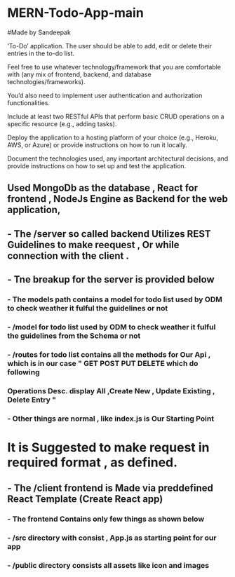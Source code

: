# MERN-Todo-App-main 
#Made by Sandeepak

‘To-Do’ application. The user should be able to add, edit or delete their entries in the to-do list.

Feel free to use whatever technology/framework that you are comfortable with (any mix of frontend, backend, and database technologies/frameworks).

You’d also need to implement user authentication and authorization functionalities. 

Include at least two RESTful APIs that perform basic CRUD operations on a specific resource (e.g., adding tasks).

Deploy the application to a hosting platform of your choice (e.g., Heroku, AWS, or Azure) or provide instructions on how to run it locally.

Document the technologies used, any important architectural decisions, and provide instructions on how to set up and test the application.

## Used MongoDb as the database , React for frontend , NodeJs Engine as Backend for the web application,
##     - The /server so called backend Utilizes REST Guidelines to make reequest , Or while connection with the client . 
##     - Tne breakup for the server is provided below 
###           - The models path contains a model for todo list used by ODM to check weather it fulful the guidelines or not 
###           -  /model for todo list used by ODM to check weather it fulful the guidelines from the Schema  or not 
###           -  /routes for todo list contains all the methods for Our Api , which is in our case " GET POST PUT DELETE which do following 
###                      Operations Desc. display All ,Create New , Update Existing , Delete Entry  " 
###           -  Other things are normal , like index.js is Our Starting Point


# It is Suggested to make request in required format , as defined. 



##     - The /client frontend is Made via preddefined React Template (Create React app)
###           - The frontend Contains only few things as shown below 
###                -  /src directory with consist , App.js as starting point for our app
###                -  /public directory consists all assets like icon and images      
